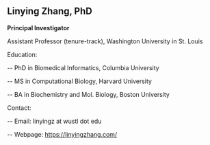 ## Linying Zhang, PhD

**Principal Investigator**

Assistant Professor (tenure-track), Washington University in St. Louis

Education:

-- PhD in Biomedical Informatics, Columbia University

-- MS in Computational Biology, Harvard University

-- BA in Biochemistry and Mol. Biology, Boston University

Contact:

-- Email: linyingz at wustl dot edu 

-- Webpage: https://linyingzhang.com/
